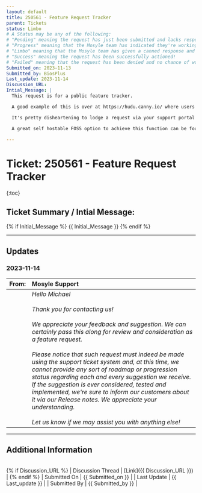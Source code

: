 ```yaml
---
layout: default
title: 250561 - Feature Request Tracker
parent: Tickets
status: Limbo
# A Status may be any of the following:
# "Pending" meaning the request has just been submitted and lacks response.
# "Progress" meaning that the Mosyle team has indicated they're working on it.
# "Limbo" meaning that the Mosyle team has given a canned response and the request has been closed without much of a followup.
# "Success" meaning the request has been successfully actioned!
# "Failed" meaning that the request has been denied and no chance of working on it 😔
Submitted_on: 2023-11-13
Submitted_by: BiosPlus
Last_update: 2023-11-14
Discussion_URL:
Intial_Message: |
  This request is for a public feature tracker.

  A good example of this is over at https://hudu.canny.io/ where users submit requests and the Hudu team assesses viability + gives status updates on implementation.

  It's pretty disheartening to lodge a request via your support portal and for the tickets to be closed with a "This has been sent to our product team" message in response, but with no tracking for decision made or progress on the matter. Especially so considering competitors have their own semi-private feature trackers.

  A great self hostable FOSS option to achieve this function can be found here https://github.com/logchimp/logchimp'

---
```


# Ticket: 250561 - Feature Request Tracker

{:toc}

## Ticket Summary / Intial Message:
<!-- 
If there is code involved, use code blocks such as: 
```
Your code here
```
-->

{% if Initial_Message %}
{{ Initial_Message }}
{% endif %}

---

## Updates

<!-- 
Please do descending order for recency, oldest -> most recent
Replace line breaks with <br><br> tags

Quick template"

### Date YYYY-MM-DD

|From: | Mosyle Support |
|:---|:---|
|| *Paragraph 1<br><br>Paragraph 2<br><br>Paragraph 3<br><br>.* |

-->

### 2023-11-14

|From: | Mosyle Support |
|:---|:---|
|| *Hello Michael<br><br>Thank you for contacting us!<br><br>We appreciate your feedback and suggestion. We can certainly pass this along for review and consideration as a feature request.<br><br>Please notice that such request must indeed be made using the support ticket system and, at this time, we cannot provide any sort of roadmap or progression status regarding each and every suggestion we receive. If the suggestion is ever considered, tested and implemented, we're sure to inform our customers about it via our Release notes. We appreciate your understanding.<br><br>Let us know if we may assist you with anything else!* |

---

## Additional Information
|||
|:---|:---|
{% if Discussion_URL %}
| Discussion Thread | [Link]({{ Discussion_URL }}) |
{% endif %}
| Submitted On | {{ Submitted_on }} |
| Last Update | {{ Last_update }} |
| Submitted By | {{ Submitted_by }} |